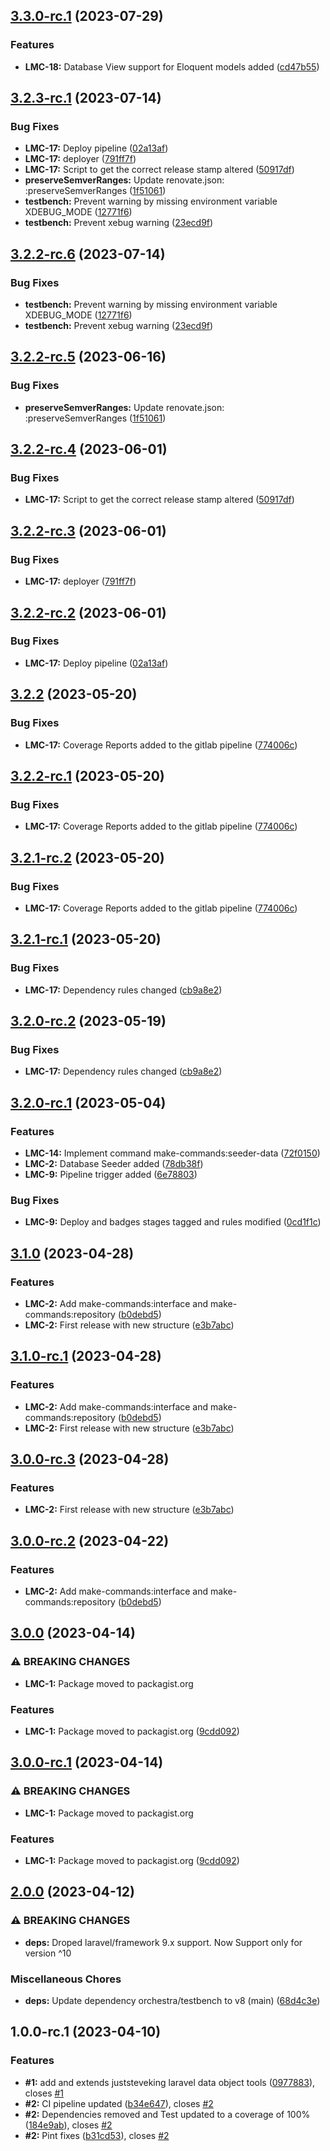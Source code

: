 ## [3.3.0-rc.1](https://gitlab.com/jfheinrich-eu/laravel-make-commands/compare/3.2.3-rc.1...3.3.0-rc.1) (2023-07-29)


### Features

* **LMC-18:** Database View support for Eloquent models added ([cd47b55](https://gitlab.com/jfheinrich-eu/laravel-make-commands/commit/cd47b5568e28789219c4a4c63cfbdf1ddd63e7a8))

## [3.2.3-rc.1](https://gitlab.com/jfheinrich-eu/laravel-make-commands/compare/3.2.2...3.2.3-rc.1) (2023-07-14)


### Bug Fixes

* **LMC-17:** Deploy pipeline ([02a13af](https://gitlab.com/jfheinrich-eu/laravel-make-commands/commit/02a13affe8b9e5f9fe621d1428cbc1e2c2974075))
* **LMC-17:** deployer ([791ff7f](https://gitlab.com/jfheinrich-eu/laravel-make-commands/commit/791ff7fc61732ba0f4e6f4d483e904288a514172))
* **LMC-17:** Script to get the correct release stamp altered ([50917df](https://gitlab.com/jfheinrich-eu/laravel-make-commands/commit/50917df62163bc9b10ef9615b7b399f0faef707b))
* **preserveSemverRanges:** Update renovate.json: :preserveSemverRanges ([1f51061](https://gitlab.com/jfheinrich-eu/laravel-make-commands/commit/1f51061a1606b7cae8bc411c1f6dec9dbec994d5))
* **testbench:** Prevent warning by missing environment variable XDEBUG_MODE ([12771f6](https://gitlab.com/jfheinrich-eu/laravel-make-commands/commit/12771f62dca1dddab19205f7a036293ae36cc3f8))
* **testbench:** Prevent xebug warning ([23ecd9f](https://gitlab.com/jfheinrich-eu/laravel-make-commands/commit/23ecd9f542f9c05165b789df35a9d9bff2a6732d))

## [3.2.2-rc.6](https://gitlab.com/jfheinrich-eu/laravel-make-commands/compare/3.2.2-rc.5...3.2.2-rc.6) (2023-07-14)


### Bug Fixes

* **testbench:** Prevent warning by missing environment variable XDEBUG_MODE ([12771f6](https://gitlab.com/jfheinrich-eu/laravel-make-commands/commit/12771f62dca1dddab19205f7a036293ae36cc3f8))
* **testbench:** Prevent xebug warning ([23ecd9f](https://gitlab.com/jfheinrich-eu/laravel-make-commands/commit/23ecd9f542f9c05165b789df35a9d9bff2a6732d))

## [3.2.2-rc.5](https://gitlab.com/jfheinrich-eu/laravel-make-commands/compare/3.2.2-rc.4...3.2.2-rc.5) (2023-06-16)


### Bug Fixes

* **preserveSemverRanges:** Update renovate.json: :preserveSemverRanges ([1f51061](https://gitlab.com/jfheinrich-eu/laravel-make-commands/commit/1f51061a1606b7cae8bc411c1f6dec9dbec994d5))

## [3.2.2-rc.4](https://gitlab.com/jfheinrich-eu/laravel-make-commands/compare/3.2.2-rc.3...3.2.2-rc.4) (2023-06-01)


### Bug Fixes

* **LMC-17:** Script to get the correct release stamp altered ([50917df](https://gitlab.com/jfheinrich-eu/laravel-make-commands/commit/50917df62163bc9b10ef9615b7b399f0faef707b))

## [3.2.2-rc.3](https://gitlab.com/jfheinrich-eu/laravel-make-commands/compare/3.2.2-rc.2...3.2.2-rc.3) (2023-06-01)


### Bug Fixes

* **LMC-17:** deployer ([791ff7f](https://gitlab.com/jfheinrich-eu/laravel-make-commands/commit/791ff7fc61732ba0f4e6f4d483e904288a514172))

## [3.2.2-rc.2](https://gitlab.com/jfheinrich-eu/laravel-make-commands/compare/3.2.2-rc.1...3.2.2-rc.2) (2023-06-01)


### Bug Fixes

* **LMC-17:** Deploy pipeline ([02a13af](https://gitlab.com/jfheinrich-eu/laravel-make-commands/commit/02a13affe8b9e5f9fe621d1428cbc1e2c2974075))

## [3.2.2](https://gitlab.com/jfheinrich-eu/laravel-make-commands/compare/3.2.1...3.2.2) (2023-05-20)


### Bug Fixes

* **LMC-17:** Coverage Reports added to the gitlab pipeline ([774006c](https://gitlab.com/jfheinrich-eu/laravel-make-commands/commit/774006ccd109ff2914381c452d3bb43c8b6141e5))

## [3.2.2-rc.1](https://gitlab.com/jfheinrich-eu/laravel-make-commands/compare/3.2.1...3.2.2-rc.1) (2023-05-20)


### Bug Fixes

* **LMC-17:** Coverage Reports added to the gitlab pipeline ([774006c](https://gitlab.com/jfheinrich-eu/laravel-make-commands/commit/774006ccd109ff2914381c452d3bb43c8b6141e5))

## [3.2.1-rc.2](https://gitlab.com/jfheinrich-eu/laravel-make-commands/compare/3.2.1-rc.1...3.2.1-rc.2) (2023-05-20)


### Bug Fixes

* **LMC-17:** Coverage Reports added to the gitlab pipeline ([774006c](https://gitlab.com/jfheinrich-eu/laravel-make-commands/commit/774006ccd109ff2914381c452d3bb43c8b6141e5))

## [3.2.1-rc.1](https://gitlab.com/jfheinrich-eu/laravel-make-commands/compare/3.2.0...3.2.1-rc.1) (2023-05-20)


### Bug Fixes

* **LMC-17:** Dependency rules changed ([cb9a8e2](https://gitlab.com/jfheinrich-eu/laravel-make-commands/commit/cb9a8e2fb36e1d22402d6fda05ef140cfa83a78d))

## [3.2.0-rc.2](https://gitlab.com/jfheinrich-eu/laravel-make-commands/compare/3.2.0-rc.1...3.2.0-rc.2) (2023-05-19)


### Bug Fixes

* **LMC-17:** Dependency rules changed ([cb9a8e2](https://gitlab.com/jfheinrich-eu/laravel-make-commands/commit/cb9a8e2fb36e1d22402d6fda05ef140cfa83a78d))

## [3.2.0-rc.1](https://gitlab.com/jfheinrich-eu/laravel-make-commands/compare/3.1.0...3.2.0-rc.1) (2023-05-04)


### Features

* **LMC-14:** Implement command make-commands:seeder-data ([72f0150](https://gitlab.com/jfheinrich-eu/laravel-make-commands/commit/72f01504c94b01b9533ceb7e4b5ae5aecdb54d61))
* **LMC-2:** Database Seeder added ([78db38f](https://gitlab.com/jfheinrich-eu/laravel-make-commands/commit/78db38f6f7f16db8ce1e7e40237f8467bcf1beef))
* **LMC-9:** Pipeline trigger added ([6e78803](https://gitlab.com/jfheinrich-eu/laravel-make-commands/commit/6e7880347d4b18cb40eeafb7daf57f14f9f96a0c))


### Bug Fixes

* **LMC-9:** Deploy and badges stages tagged and rules modified ([0cd1f1c](https://gitlab.com/jfheinrich-eu/laravel-make-commands/commit/0cd1f1c5ef4caf7caf365108fc5041f76c67c948))

## [3.1.0](https://gitlab.com/jfheinrich-eu/laravel-make-commands/compare/3.0.0...3.1.0) (2023-04-28)


### Features

* **LMC-2:** Add make-commands:interface and make-commands:repository ([b0debd5](https://gitlab.com/jfheinrich-eu/laravel-make-commands/commit/b0debd5d557013d1f282dcce6b969c4f67a5cb83))
* **LMC-2:** First release with new structure ([e3b7abc](https://gitlab.com/jfheinrich-eu/laravel-make-commands/commit/e3b7abcd791f9947f654ed99c015ae696c239df4))

## [3.1.0-rc.1](https://gitlab.com/jfheinrich-eu/laravel-make-commands/compare/3.0.0...3.1.0-rc.1) (2023-04-28)


### Features

* **LMC-2:** Add make-commands:interface and make-commands:repository ([b0debd5](https://gitlab.com/jfheinrich-eu/laravel-make-commands/commit/b0debd5d557013d1f282dcce6b969c4f67a5cb83))
* **LMC-2:** First release with new structure ([e3b7abc](https://gitlab.com/jfheinrich-eu/laravel-make-commands/commit/e3b7abcd791f9947f654ed99c015ae696c239df4))

## [3.0.0-rc.3](https://gitlab.com/jfheinrich-eu/laravel-make-commands/compare/3.0.0-rc.2...3.0.0-rc.3) (2023-04-28)


### Features

* **LMC-2:** First release with new structure ([e3b7abc](https://gitlab.com/jfheinrich-eu/laravel-make-commands/commit/e3b7abcd791f9947f654ed99c015ae696c239df4))

## [3.0.0-rc.2](https://gitlab.com/jfheinrich-eu/laravel-make-commands/compare/3.0.0-rc.1...3.0.0-rc.2) (2023-04-22)


### Features

* **LMC-2:** Add make-commands:interface and make-commands:repository ([b0debd5](https://gitlab.com/jfheinrich-eu/laravel-make-commands/commit/b0debd5d557013d1f282dcce6b969c4f67a5cb83))

## [3.0.0](https://gitlab.com/jfheinrich-eu/laravel-make-commands/compare/2.0.0...3.0.0) (2023-04-14)


### ⚠ BREAKING CHANGES

* **LMC-1:** Package moved to packagist.org

### Features

* **LMC-1:** Package moved to packagist.org ([9cdd092](https://gitlab.com/jfheinrich-eu/laravel-make-commands/commit/9cdd0921592c6b2dbe5635c67897030832389c8e))

## [3.0.0-rc.1](https://gitlab.com/jfheinrich-eu/laravel-make-commands/compare/2.0.0...3.0.0-rc.1) (2023-04-14)


### ⚠ BREAKING CHANGES

* **LMC-1:** Package moved to packagist.org

### Features

* **LMC-1:** Package moved to packagist.org ([9cdd092](https://gitlab.com/jfheinrich-eu/laravel-make-commands/commit/9cdd0921592c6b2dbe5635c67897030832389c8e))

## [2.0.0](https://gitlab.com/jfheinrich-eu/laravel-make-commands/compare/1.2.0...2.0.0) (2023-04-12)


### ⚠ BREAKING CHANGES

* **deps:** Droped laravel/framework 9.x support. Now Support only for version ^10

### Miscellaneous Chores

* **deps:** Update dependency orchestra/testbench to v8 (main) ([68d4c3e](https://gitlab.com/jfheinrich-eu/laravel-make-commands/commit/68d4c3ed5ba51ba6ff1643c1528d7d4aa83bb6dc))

## 1.0.0-rc.1 (2023-04-10)


### Features

* **#1:** add and extends juststeveking laravel data object tools ([0977883](https://gitlab.com/jfheinrich-eu/laravel-make-commands/commit/09778838bb16538d752108e7eb09d6d0f88191d1)), closes [#1](https://gitlab.com/jfheinrich-eu/laravel-make-commands/issues/1)
* **#2:** CI pipeline updated ([b34e647](https://gitlab.com/jfheinrich-eu/laravel-make-commands/commit/b34e647cc8c9b0ba57e06e3408519d5fefba3610)), closes [#2](https://gitlab.com/jfheinrich-eu/laravel-make-commands/issues/2)
* **#2:** Dependencies removed and Test updated to a coverage of 100% ([184e9ab](https://gitlab.com/jfheinrich-eu/laravel-make-commands/commit/184e9aba3a3b306e1c007e979a7e0d834712f797)), closes [#2](https://gitlab.com/jfheinrich-eu/laravel-make-commands/issues/2)
* **#2:** Pint fixes ([b31cd53](https://gitlab.com/jfheinrich-eu/laravel-make-commands/commit/b31cd53cade1d316de43f62d27477b39d9bd4c57)), closes [#2](https://gitlab.com/jfheinrich-eu/laravel-make-commands/issues/2)

